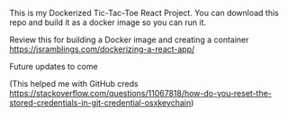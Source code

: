 This is my Dockerized Tic-Tac-Toe React Project. You can download this repo and build it as a docker image so you can run it.

Review this for building a Docker image and creating a container
https://jsramblings.com/dockerizing-a-react-app/

Future updates to come

(This helped me with GitHub creds https://stackoverflow.com/questions/11067818/how-do-you-reset-the-stored-credentials-in-git-credential-osxkeychain)